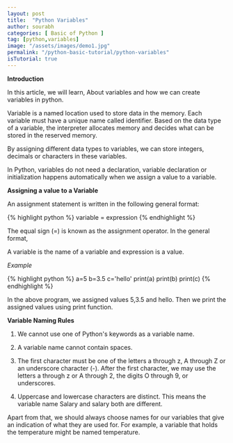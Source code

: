 ```yaml
---
layout: post
title:  "Python Variables"
author: sourabh
categories: [ Basic of Python ]
tag: [python,variables]
image: "/assets/images/demo1.jpg"
permalink: "/python-basic-tutorial/python-variables"
isTutorial: true
---
```


**Introduction**

In this article, we will learn, About variables and how we can create variables in python.

Variable is a named location used to store data in the memory. Each variable must have a unique name called identifier. Based on the data type of a variable, the interpreter allocates memory and decides what can be stored in the reserved memory.

By assigning different data types to variables, we can store integers, decimals or characters in these variables.

In Python, variables do not need a declaration, variable declaration or initialization happens automatically when we assign a value to a variable.

**Assigning a value to a Variable**

An assignment statement is written in the following general format:

{% highlight python %}
variable = expression
{% endhighlight %}

The equal sign (=) is known as the assignment operator. In the general format,

A variable is the name of a variable and expression is a value.

*Example*

{% highlight python %}
a=5
b=3.5
c='hello'
print(a)
print(b)
print(c)
{% endhighlight %}

In the above program, we assigned values 5,3.5 and hello. Then we print the assigned values using print function.

**Variable Naming Rules**

1. We cannot use one of Python's keywords as a variable name.

2. A variable name cannot contain spaces.

3. The first character must be one of the letters a through z, A through Z or an underscore character (-). After the first character, we may use the letters a through z or A through 2, the digits O through 9, or underscores.

4. Uppercase and lowercase characters are distinct. This means the variable name Salary and salary both are different.

Apart from that, we should always choose names for our variables that give an indication of what they are used for. For example, a variable that holds the temperature might be named temperature.

